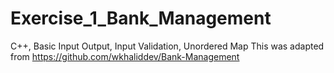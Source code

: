 # Exercise_1_Bank_Management
C++, Basic Input Output, Input Validation, Unordered Map
This was adapted from https://github.com/wkhaliddev/Bank-Management
